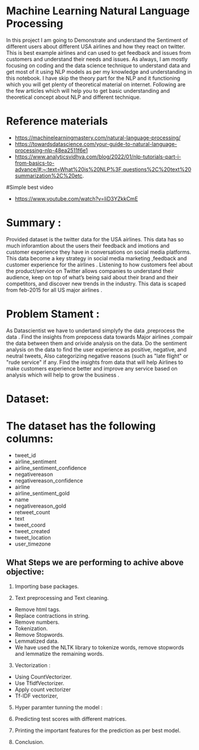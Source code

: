 # Machine Learning Natural Language Processing

In this project I am going to Demonstrate and understand the Sentiment of different users about different USA airlines and how they react on twitter. This is best example airlines and can used to get feedback and issues from customers and understand their needs and issues.
As always, I am mostly focusing on coding and the data science technique to understand data and get most of it using NLP models as per my knowledge and understanding in this notebook. I have skip the theory part for the NLP and it functioning which you will get plenty of theoretical material on internet.
Following are the few articles which will help you to get basic understanding and theoretical concept about NLP and different technique.


# Reference materials 
- https://machinelearningmastery.com/natural-language-processing/
- https://towardsdatascience.com/your-guide-to-natural-language-processing-nlp-48ea2511f6e1
- https://www.analyticsvidhya.com/blog/2022/01/nlp-tutorials-part-i-from-basics-to-advance/#:~:text=What%20is%20NLP%3F,questions%2C%20text%20summarization%2C%20etc.

#Simple  best video
- https://www.youtube.com/watch?v=IiD3YZkkCmE


# Summary :
Provided dataset is the twitter data for the USA airlines.
This data has so much inforamtion about the users their feedback and imotions and customer experience they have in conversations on social media platforms.
This data become a key strategy in social media marketing ,feedback and customer experience for the airlines .
Listening to how customers feel about the product/service on Twitter allows companies to understand their audience, keep on top of what’s being said about their brand and their competitors, and discover new trends in the industry.
This data is scaped from feb-2015 for all US major airlines .

# Problem Stament :
As Datascientist we have to undertand simplyfy the data ,preprocess the data .
Find the insights from prepocess data towards Major airlines ,compair the data between them and orivide analysis on the data.
Do the sentiment analysis on the data to find the user experience as positive, negative, and neutral tweets,
Also categorizing negative reasons (such as "late flight" or "rude service" if any.
Find the insights from data that will help Airlines to make customers experience better and improve any service based on analysis which will help to grow the business .

# Dataset:
# The dataset has the following columns:

- tweet_id
- airline_sentiment
- airline_sentiment_confidence
- negativereason
- negativereason_confidence
- airline
- airline_sentiment_gold
- name
- negativereason_gold
- retweet_count
- text
- tweet_coord
- tweet_created
- tweet_location
- user_timezone


## What Steps we are performing  to achive  above objective:

1) Importing base packages.

2) Text preprocessing and Text cleaning.
- Remove html tags.
- Replace contractions in string.
- Remove numbers.
- Tokenization.
- Remove Stopwords.
- Lemmatized data.
- We have used the NLTK library to tokenize words, remove stopwords and lemmatize the remaining words.

3) Vectorization :
- Using CountVectorizer.
- Use TfidfVectorizer.
- Apply count vectorizer
- Tf-IDF vectorizer,

5) Hyper paramter tunning the model :

6) Predicting test scores with different matrices.

7) Printing the important features for the prediction as per best model.

8) Conclusion.

